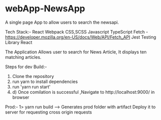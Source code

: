 # webApp-NewsApp
A single page App to allow users to search the newsapi.


Tech Stack:-
React
Webpack
CSS,SCSS
Javascript
TypeScript
Fetch - https://developer.mozilla.org/en-US/docs/Web/API/Fetch_API
Jest
Testing Library React

The Application Allows user to search for News Article, It displays ten matching articles.

Steps for dev Build:-

1) Clone the repository 
2) run yarn to install dependencies 
3) run 'yarn run start' 
4) d) Once comilation is successful ,Navigate to  http://localhost:9000/ in browser


Prod:-
1> yarn run build  --> Generates prod folder with artifact 
Deploy it to server for requesting cross origin requests

